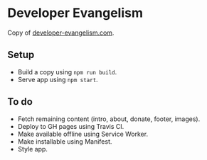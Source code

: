 # Developer Evangelism

Copy of [developer-evangelism.com](http://developer-evangelism.com).

## Setup

* Build a copy using `npm run build`.
* Serve app using `npm start`.

## To do

* Fetch remaining content (intro, about, donate, footer, images).
* Deploy to GH pages using Travis CI.
* Make available offline using Service Worker.
* Make installable using Manifest.
* Style app.